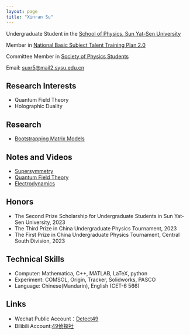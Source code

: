 ```yaml
---
layout: page
title: "Xinran Su"
---
```

Undergraduate Student in the [School of Physics, Sun Yat-Sen University](https://spe.sysu.edu.cn/) 

Member in [National Basic Subject Talent Training Plan 2.0](https://baike.baidu.com/item/%E5%9F%BA%E7%A1%80%E5%AD%A6%E7%A7%91%E6%8B%94%E5%B0%96%E5%AD%A6%E7%94%9F%E5%9F%B9%E5%85%BB%E8%AE%A1%E5%88%922.0%E5%9F%BA%E5%9C%B0/53704775?fr=aladdin) 

Committee Member in [Society of Physics Students](https://www.spsnational.org/)

 Email: [suxr5@mail2.sysu.edu.cn](mailto:suxr5@mail2.sysu.edu.cn)

## Research Interests
 - Quantum Field Theory
 - Holographic Duality

## Research
 - [Bootstrapping Matrix Models](https://xinransu1.github.io/XinranSu1/Research/)



## Notes and Videos
 - [Supersymmetry](https://xinransu1.github.io/XinranSu1/Scholar/)
 - [Quantum Field Theory](https://xinransu1.github.io/XinranSu1/Scholar/)
 - [Electrodynamics](https://xinransu1.github.io/XinranSu1/Scholar/)
   
## Honors
 - The Second Prize Scholarship for Undergraduate Students in Sun Yat-Sen University, 2023
 - The Third Prize in China Undergraduate Physics Tournament, 2023
 - The First Prize in China Undergraduate Physics Tournament, Central South Division, 2023

## Technical Skills
 - Computer: Mathematica, C++, MATLAB, LaTeX, python
 - Experiment: COMSOL, Origin, Tracker, Solidworks, PASCO
 - Language: Chinese(Mandarin), English (CET-6 566)

## Links
 - Wechat Public Account：[Detect49](https://mp.weixin.qq.com/s/H5k0KGaTL0kF8M8NYhq4Bg)
 - Bilibili Account:[49侦探社](https://www.bilibili.com/video/BV1FG411e7wT/?share_source=copy_web&vd_source=84a9cfbb6a2b72a87f12b3f87a31e070)
